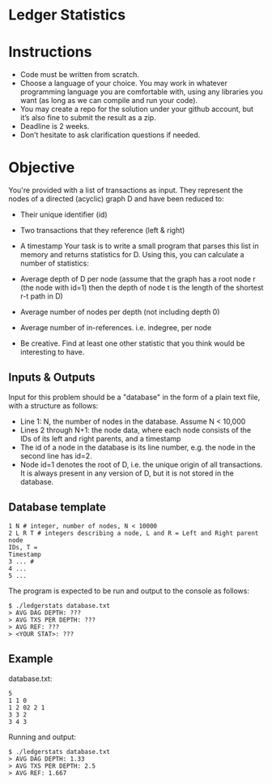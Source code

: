 # Ledger Statistics

# Instructions
- Code must be written from scratch.
- Choose a language of your choice. You may work in whatever programming language you
are comfortable with, using any libraries you want (as long as we can compile and run your
code).
- You may create a repo for the solution under your github account, but it’s also fine to submit
the result as a zip.
- Deadline is 2 weeks.
- Don’t hesitate to ask clarification questions if needed.

# Objective
You're provided with a list of transactions as input. They represent the nodes of a directed
(acyclic) graph D and have been reduced to:

- Their unique identifier (id)
- Two transactions that they reference (left & right)
- A timestamp
Your task is to write a small program that parses this list in memory and returns statistics for
D. Using this, you can calculate a number of statistics:

- Average depth of D per node (assume that the graph has a root node r (the node
with id=1) then the depth of node t is the length of the shortest r-t path in D)
- Average number of nodes per depth (not including depth 0)
- Average number of in-references. i.e. indegree, per node
- Be creative. Find at least one other statistic that you think would be interesting to have.



## Inputs & Outputs
Input for this problem should be a "database" in the form of a plain text file, with a structure as
follows:


- Line 1: N, the number of nodes in the database. Assume N < 10,000
- Lines 2 through N+1: the node data, where each node consists of the IDs of its left and
right parents, and a timestamp
- The id of a node in the database is its line number, e.g. the node in the second
line has id=2.
- Node id=1 denotes the root of D, i.e. the unique origin of all transactions. It is
always present in any version of D, but it is not stored in the database.

## Database template
```
1 N # integer, number of nodes, N < 10000
2 L R T # integers describing a node, L and R = Left and Right parent node
IDs, T =
Timestamp
3 ... #
4 ...
5 ...
```
The program is expected to be run and output to the console as follows:
```
$ ./ledgerstats database.txt
> AVG DAG DEPTH: ???
> AVG TXS PER DEPTH: ???
> AVG REF: ???
> <YOUR STAT>: ???
```

## Example

database.txt:
```
5
1 1 0
1 2 02 2 1
3 3 2
3 4 3
```
Running and output:
```
$ ./ledgerstats database.txt
> AVG DAG DEPTH: 1.33
> AVG TXS PER DEPTH: 2.5
> AVG REF: 1.667
```
